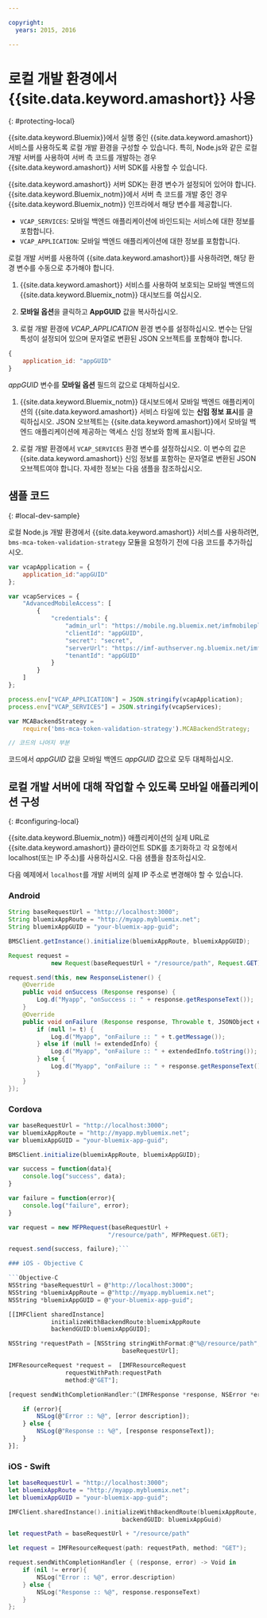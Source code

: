 ```yaml
---

copyright:
  years: 2015, 2016

---
```


# 로컬 개발 환경에서 {{site.data.keyword.amashort}} 사용
{: #protecting-local}

{{site.data.keyword.Bluemix}}에서 실행 중인 {{site.data.keyword.amashort}} 서비스를 사용하도록 로컬 개발 환경을 구성할 수 있습니다. 특히, Node.js와 같은 로컬 개발 서버를 사용하여 서버 측 코드를 개발하는 경우 {{site.data.keyword.amashort}} 서버 SDK를 사용할 수 있습니다. 

{{site.data.keyword.amashort}} 서버 SDK는 환경 변수가 설정되어 있어야 합니다. {{site.data.keyword.Bluemix_notm}}에서 서버 측 코드를 개발 중인 경우 {{site.data.keyword.Bluemix_notm}} 인프라에서 해당 변수를 제공합니다. 

* `VCAP_SERVICES`: 모바일 백엔드 애플리케이션에 바인드되는 서비스에 대한 정보를 포함합니다. 
* `VCAP_APPLICATION`: 모바일 백엔드 애플리케이션에 대한 정보를 포함합니다. 

로컬 개발 서버를 사용하여 {{site.data.keyword.amashort}}를 사용하려면, 해당 환경 변수를 수동으로 추가해야 합니다. 

1. {{site.data.keyword.amashort}} 서비스를 사용하여 보호되는 모바일 백엔드의 {{site.data.keyword.Bluemix_notm}} 대시보드를 여십시오. 

1. **모바일 옵션**을 클릭하고 **AppGUID** 값을 복사하십시오. 

1. 로컬 개발 환경에 *VCAP_APPLICATION* 환경 변수를 설정하십시오. 변수는 단일 특성이 설정되어 있으며 문자열로 변환된 JSON 오브젝트를 포함해야 합니다.
```JavaScript
{
    application_id: "appGUID"
}
```
*appGUID* 변수를 **모바일 옵션** 필드의 값으로 대체하십시오. 

1. {{site.data.keyword.Bluemix_notm}} 대시보드에서 모바일 백엔드 애플리케이션의 {{site.data.keyword.amashort}} 서비스 타일에 있는 **신임 정보 표시**를 클릭하십시오. JSON 오브젝트는 {{site.data.keyword.amashort}}에서 모바일 백엔드 애플리케이션에 제공하는 액세스 신임 정보와 함께 표시됩니다. 

1. 로컬 개발 환경에서 `VCAP_SERVICES` 환경 변수를 설정하십시오. 이 변수의 값은 {{site.data.keyword.amashort}} 신임 정보를 포함하는 문자열로 변환된 JSON 오브젝트여야 합니다. 자세한 정보는 다음 샘플을 참조하십시오. 

## 샘플 코드
{: #local-dev-sample}

로컬 Node.js 개발 환경에서 {{site.data.keyword.amashort}} 서비스를 사용하려면, `bms-mca-token-validation-strategy` 모듈을 요청하기 전에 다음 코드를 추가하십시오. 

```JavaScript
var vcapApplication = {
	application_id:"appGUID"
};

var vcapServices = {
	"AdvancedMobileAccess": [
		{
			"credentials": {
				"admin_url": "https://mobile.ng.bluemix.net/imfmobileplatformdashboard/?appGuid=appGUID",
				"clientId": "appGUID",
				"secret": "secret",
				"serverUrl": "https://imf-authserver.ng.bluemix.net/imf-authserver",
				"tenantId": "appGUID"
			}
		}
	]
};

process.env["VCAP_APPLICATION"] = JSON.stringify(vcapApplication);
process.env["VCAP_SERVICES"] = JSON.stringify(vcapServices);

var MCABackendStrategy =
	require('bms-mca-token-validation-strategy').MCABackendStrategy;

// 코드의 나머지 부분
```
코드에서 *appGUID* 값을 모바일 백엔드 *appGUID* 값으로 모두 대체하십시오. 


## 로컬 개발 서버에 대해 작업할 수 있도록 모바일 애플리케이션 구성
{: #configuring-local}

{{site.data.keyword.Bluemix_notm}} 애플리케이션의 실제 URL로 {{site.data.keyword.amashort}} 클라이언트 SDK를 초기화하고 각 요청에서 localhost(또는 IP 주소)를 사용하십시오. 다음 샘플을 참조하십시오. 

다음 예제에서 `localhost`를 개발 서버의 실제 IP 주소로 변경해야 할 수 있습니다. 

### Android

```Java
String baseRequestUrl = "http://localhost:3000";
String bluemixAppRoute = "http://myapp.mybluemix.net";
String bluemixAppGUID = "your-bluemix-app-guid";

BMSClient.getInstance().initialize(bluemixAppRoute, bluemixAppGUID);

Request request =
			new Request(baseRequestUrl + "/resource/path", Request.GET);

request.send(this, new ResponseListener() {
	@Override
	public void onSuccess (Response response) {
		Log.d("Myapp", "onSuccess :: " + response.getResponseText());
	}
	@Override
	public void onFailure (Response response, Throwable t, JSONObject extendedInfo) {
		if (null != t) {
			Log.d("Myapp", "onFailure :: " + t.getMessage());
		} else if (null != extendedInfo) {
			Log.d("Myapp", "onFailure :: " + extendedInfo.toString());
		} else {
			Log.d("Myapp", "onFailure :: " + response.getResponseText());
		}
	}
});
```
### Cordova

```JavaScript
var baseRequestUrl = "http://localhost:3000";
var bluemixAppRoute = "http://myapp.mybluemix.net";
var bluemixAppGUID = "your-bluemix-app-guid";

BMSClient.initialize(bluemixAppRoute, bluemixAppGUID);

var success = function(data){
   	console.log("success", data);
}

var failure = function(error){
	console.log("failure", error);
}

var request = new MFPRequest(baseRequestUrl +
							"/resource/path", MFPRequest.GET);

request.send(success, failure);```

### iOS - Objective C

```Objective-C
NSString *baseRequestUrl = @"http://localhost:3000";
NSString *bluemixAppRoute = @"http://myapp.mybluemix.net";
NSString *bluemixAppGUID = @"your-bluemix-app-guid";

[[IMFClient sharedInstance]
			initializeWithBackendRoute:bluemixAppRoute
			backendGUID:bluemixAppGUID];

NSString *requestPath = [NSString stringWithFormat:@"%@/resource/path",
								baseRequestUrl];

IMFResourceRequest *request =  [IMFResourceRequest
				requestWithPath:requestPath
				method:@"GET"];

[request sendWithCompletionHandler:^(IMFResponse *response, NSError *error) {

	if (error){
		NSLog(@"Error :: %@", [error description]);
	} else {
		NSLog(@"Response :: %@", [response responseText]);
	}
}];
```

### iOS - Swift

```Swift
let baseRequestUrl = "http://localhost:3000";
let bluemixAppRoute = "http://myapp.mybluemix.net";
let bluemixAppGUID = "your-bluemix-app-guid";

IMFClient.sharedInstance().initializeWithBackendRoute(bluemixAppRoute,
	 							backendGUID: bluemixAppGuid)

let requestPath = baseRequestUrl + "/resource/path"

let request = IMFResourceRequest(path: requestPath, method: "GET");

request.sendWithCompletionHandler { (response, error) -> Void in
	if (nil != error){
		NSLog("Error :: %@", error.description)
	} else {
		NSLog("Response :: %@", response.responseText)
	}
};

```
